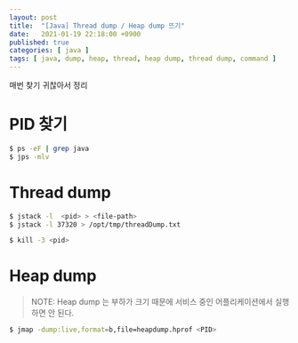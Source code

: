 ```yaml
---
layout: post
title:  "[Java] Thread dump / Heap dump 뜨기"
date:   2021-01-19 22:18:00 +0900
published: true
categories: [ java ]
tags: [ java, dump, heap, thread, heap dump, thread dump, command ]
---
```


매번 찾기 귀찮아서 정리


# PID 찾기

```bash
$ ps -eF | grep java
$ jps -mlv
```

# Thread dump

```bash
$ jstack -l  <pid> > <file-path>
$ jstack -l 37320 > /opt/tmp/threadDump.txt

$ kill -3 <pid>
```

# Heap dump

> NOTE: Heap dump 는 부하가 크기 때문에 서비스 중인 어플리케이션에서 실행하면 안 된다.

```bash
$ jmap -dump:live,format=b,file=heapdump.hprof <PID>
```
